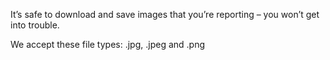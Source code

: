 It’s safe to download and save images that you’re reporting – you won’t get into trouble.

We accept these file types: .jpg, .jpeg and .png
